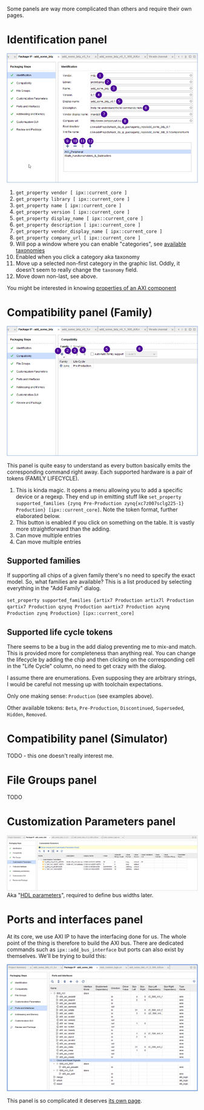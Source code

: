 Some panels are way more complicated than others and require their own pages.

# Identification panel

![IpPackager, first panel](./01_ip_pckgr_identification_annotated.png)

1. `get_property vendor [ ipx::current_core ]`
2. `get_property library [ ipx::current_core ]`
3. `get_property name [ ipx::current_core ]`
4. `get_property version [ ipx::current_core ]`
5. `get_property display_name [ ipx::current_core ]`
6. `get_property description [ ipx::current_core ]`
7. `get_property vendor_display_name [ ipx::current_core ]`
8. `get_property company_url [ ipx::current_core ]`
9. Will pop a window where you can enable "categories", see [available taxonomies](../pseudo-reference/taxonomies.md)
10. Enabled when you click a category aka taxonomy
11. Move up a selected non-first category in the graphic list. Oddly, it doesn't seem to really change the `taxonomy` field.
12. Move down non-last, see above.

You might be interested in knowing [properties of an AXI component](../pseudo-reference/axi-component-properties.md)   

# Compatibility panel (Family)

![IpPackager, second panel](02_ip_pckgr_compatibility_annotated.png)

This panel is quite easy to understand as every button basically emits the corresponding command right away. Each supported hardware is a pair of tokens (FAMILY LIFECYCLE).

1. This is kinda magic. It opens a menu allowing you to add a specific device or a regexp. They end up in emitting stuff like `set_property supported_families {zynq Pre-Production zynq{xc7z007sclg225-1} Production} [ipx::current_core]`. Note the token format, further elaborated below.
2. This button is enabled if you click on something on the table. It is vastly more straightforward than the adding.
3. Can move multiple entries
4. Can move multiple entries

## Supported families
If supporting all chips of a given family there's no need to specify the exact model. So, what families are available? This is a list produced by selecting everything in the "Add Family" dialog.

` set_property supported_families {artix7 Production artix7l Production qartix7 Production qzynq Production aartix7 Production azynq Production zynq Production} [ipx::current_core] `

## Supported life cycle tokens

There seems to be a bug in the add dialog preventing me to mix-and match. This is provided more for completeness than anything real.
You can change the lifecycle by adding the chip and then clicking on the corresponding cell in the "Life Cycle" column, no need to get crazy with the dialog.

I assume there are enumerations. Even supposing they are arbitrary strings, I would be careful not messing up with toolchain expectations.

Only one making sense: `Production` (see examples above).

Other available tokens: `Beta`, `Pre-Production`, `Discontinued`, `Superseded`, `Hidden`, `Removed`.

# Compatibility panel (Simulator)

TODO - this one doesn't really interest me.

# File Groups panel

TODO

# Customization Parameters panel

![Customization parameters panel](./04_ip_pckgr_custom_params.png)
Aka "[HDL parameters](./hdl-parameters.md)", required to define bus widths later.


# Ports and interfaces panel

At its core, we use AXI IP to have the interfacing done for us. The whole point of the thing is therefore to build the AXI bus. There are dedicated commands such as `ipx::add_bus_interface` but ports can also exist by themselves. We'll be trying to build this:

![IP Packager, Ports and interfaces tab after merge](./05_ip_pckgr_ports_and_interfaces.png)

This panel is so complicated it deserves [its own page](./ports-and-interfaces.md).
